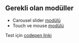 ## Gerekli olan modüller
- Carousel slider [modülü](https://github.com/meftunca/carousel-slider-module)
- Touch ve mouse [modülü](https://github.com/meftunca/touch-module)

Test için [codepen linki](https://codepen.io/by-Meftunca/pen/ZrpjVe)
